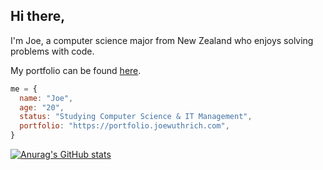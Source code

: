 ## Hi there,

I'm Joe, a computer science major from New Zealand who enjoys solving problems with code.

My portfolio can be found [here](https://portfolio.joewuthrich.com).

```javascript
me = {
  name: "Joe",
  age: "20",
  status: "Studying Computer Science & IT Management",
  portfolio: "https://portfolio.joewuthrich.com",
}
```

[![Anurag's GitHub stats](https://github-readme-stats.vercel.app/api?username=joewuthrich&theme=onedark)](https://github.com/anuraghazra/github-readme-stats)

<!--
**joewuthrich/joewuthrich** is a ✨ _special_ ✨ repository because its `README.md` (this file) appears on your GitHub profile.

Here are some ideas to get you started:

- 🔭 I’m currently working on ...
- 🌱 I’m currently learning ...
- 👯 I’m looking to collaborate on ...
- 🤔 I’m looking for help with ...
- 💬 Ask me about ...
- 📫 How to reach me: ...
- 😄 Pronouns: ...
- ⚡ Fun fact: ...
-->
